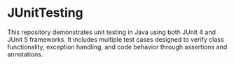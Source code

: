 # JUnitTesting
This repository demonstrates unit testing in Java using both JUnit 4 and JUnit 5 frameworks.  It includes multiple test cases designed to verify class functionality, exception handling, and code behavior through assertions and annotations.

